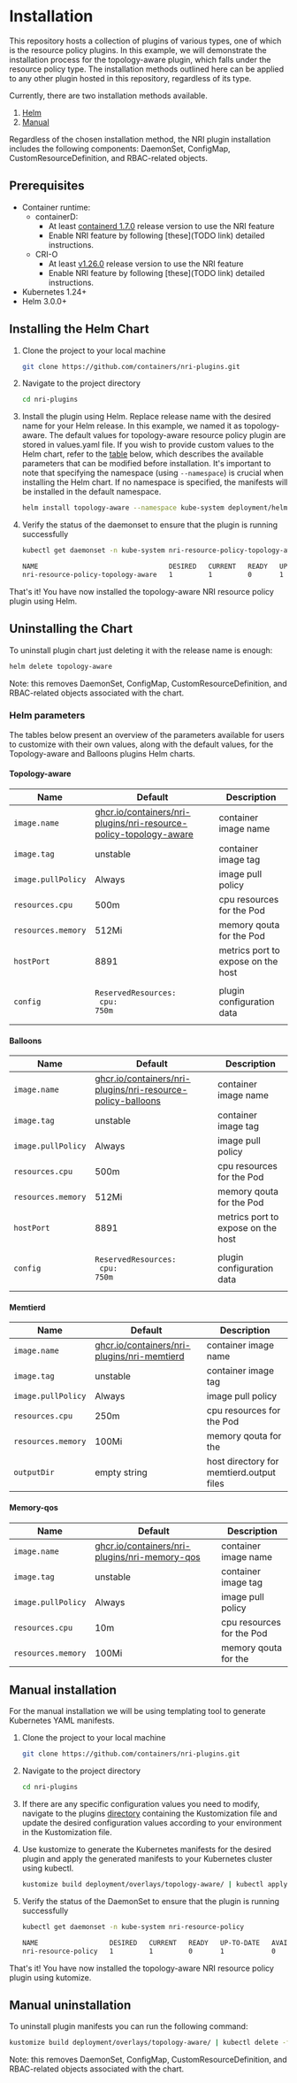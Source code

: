 # Installation

This repository hosts a collection of plugins of various types, one of which is the resource
policy plugins. In this example, we will demonstrate the installation process for the topology-aware
plugin, which falls under the resource policy type. The installation methods outlined
here can be applied to any other plugin hosted in this repository, regardless of its type.

Currently, there are two installation methods available.

1. [Helm](#installing-the-helm-chart)
2. [Manual](#manual-installation)

Regardless of the chosen installation method, the NRI plugin installation includes the
following components: DaemonSet, ConfigMap, CustomResourceDefinition, and RBAC-related objects.

## Prerequisites

- Container runtime:
    - containerD:
        - At least [containerd 1.7.0](https://github.com/containerd/containerd/releases/tag/v1.7.0)
            release version to use the NRI feature
        - Enable NRI feature by following [these](TODO link) detailed instructions.
    - CRI-O
        - At least [v1.26.0](https://github.com/cri-o/cri-o/releases/tag/v1.26.0) release version to
            use the NRI feature
        - Enable NRI feature by following [these](TODO link) detailed instructions.
- Kubernetes 1.24+
- Helm 3.0.0+

## Installing the Helm Chart

1. Clone the project to your local machine
    ```sh
    git clone https://github.com/containers/nri-plugins.git
    ```

1. Navigate to the project directory
    ```sh
    cd nri-plugins
    ```

1. Install the plugin using Helm. Replace release name with the desired name
   for your Helm release. In this example, we named it as topology-aware. The
   default values for topology-aware resource policy plugin are stored in
   values.yaml file. If you wish to provide custom values to the Helm
   chart, refer to the [table](#helm-parameters) below, which describes the
   available parameters that can be modified before installation. It's important
   to note that specifying the namespace (using `--namespace`) is crucial when
   installing the Helm chart. If no namespace is specified, the manifests will
   be installed in the default namespace.

    ```sh
    helm install topology-aware --namespace kube-system deployment/helm/resource-management-policies/topology-aware/
    ```

1. Verify the status of the daemonset to ensure that the plugin is running successfully

    ```bash
    kubectl get daemonset -n kube-system nri-resource-policy-topology-aware
    
    NAME                                 DESIRED   CURRENT   READY   UP-TO-DATE   AVAILABLE   NODE SELECTOR            AGE
    nri-resource-policy-topology-aware   1         1         0       1            0           kubernetes.io/os=linux   4m33s
    ```

That's it! You have now installed the topology-aware NRI resource policy plugin using Helm.

## Uninstalling the Chart

To uninstall plugin chart just deleting it with the release name is enough:

```bash
helm delete topology-aware
```

Note: this removes DaemonSet, ConfigMap, CustomResourceDefinition, and RBAC-related objects associated with the chart.

### Helm parameters

The tables below present an overview of the parameters available for users to customize with their own values,
along with the default values, for the Topology-aware and Balloons plugins Helm charts.

#### Topology-aware

| Name               | Default                                                                                                                       | Description                                          |
| ------------------ | ----------------------------------------------------------------------------------------------------------------------------- | ---------------------------------------------------- |
| `image.name`       | [ghcr.io/containers/nri-plugins/nri-resource-policy-topology-aware](ghcr.io/containers/nri-plugins/nri-resource-policy-topology-aware)    | container image name                                 |
| `image.tag`        | unstable                                                                                                                      | container image tag                                  |
| `image.pullPolicy` | Always                                                                                                                        | image pull policy                                    |
| `resources.cpu`    | 500m                                                                                                                          | cpu resources for the Pod                            |
| `resources.memory` | 512Mi                                                                                                                         | memory qouta for the Pod                             | 
| `hostPort`         | 8891                                                                                                                          | metrics port to expose on the host                   |
| `config`           | <pre><code>ReservedResources:</code><br><code>  cpu: 750m</code></pre>                                                        | plugin configuration data                            |

#### Balloons

| Name               | Default                                                                                                                       | Description                                          |
| ------------------ | ----------------------------------------------------------------------------------------------------------------------------- | ---------------------------------------------------- |
| `image.name`       | [ghcr.io/containers/nri-plugins/nri-resource-policy-balloons](ghcr.io/containers/nri-plugins/nri-resource-policy-balloons)    | container image name                                 |
| `image.tag`        | unstable                                                                                                                      | container image tag                                  |
| `image.pullPolicy` | Always                                                                                                                        | image pull policy                                    |
| `resources.cpu`    | 500m                                                                                                                          | cpu resources for the Pod                            |
| `resources.memory` | 512Mi                                                                                                                         | memory qouta for the Pod                             | 
| `hostPort`         | 8891                                                                                                                          | metrics port to expose on the host                   |
| `config`           | <pre><code>ReservedResources:</code><br><code>  cpu: 750m</code></pre>                                                        | plugin configuration data                            |

#### Memtierd

| Name               | Default                                                                                                                       | Description                                          |
| ------------------ | ----------------------------------------------------------------------------------------------------------------------------- | ---------------------------------------------------- |
| `image.name`       | [ghcr.io/containers/nri-plugins/nri-memtierd](ghcr.io/containers/nri-plugins/nri-memtierd)                                    | container image name                                 |
| `image.tag`        | unstable                                                                                                                      | container image tag                                  |
| `image.pullPolicy` | Always                                                                                                                        | image pull policy                                    |
| `resources.cpu`    | 250m                                                                                                                          | cpu resources for the Pod                            |
| `resources.memory` | 100Mi                                                                                                                         | memory qouta for the                                 |
| `outputDir`        | empty string                                                                                                                  | host directory for memtierd.output files             |

#### Memory-qos

| Name               | Default                                                                                                                       | Description                                          |
| ------------------ | ----------------------------------------------------------------------------------------------------------------------------- | ---------------------------------------------------- |
| `image.name`       | [ghcr.io/containers/nri-plugins/nri-memory-qos](ghcr.io/containers/nri-plugins/nri-memory-qos)                                | container image name                                 |
| `image.tag`        | unstable                                                                                                                      | container image tag                                  |
| `image.pullPolicy` | Always                                                                                                                        | image pull policy                                    |
| `resources.cpu`    | 10m                                                                                                                           | cpu resources for the Pod                            |
| `resources.memory` | 100Mi                                                                                                                         | memory qouta for the                                 |

## Manual installation

For the manual installation we will be using templating tool to generate Kubernetes YAML manifests.
1. Clone the project to your local machine
    ```sh
    git clone https://github.com/containers/nri-plugins.git
    ```

1. Navigate to the project directory
    ```sh
    cd nri-plugins
    ```

1. If there are any specific configuration values you need to modify, navigate to the plugins
    [directory](https://github.com/containers/nri-plugins/tree/main/deployment/overlays) containing
    the Kustomization file and update the desired configuration
    values according to your environment in the Kustomization file.

1. Use kustomize to generate the Kubernetes manifests for the desired plugin and apply the generated
    manifests to your Kubernetes cluster using kubectl.

    ```sh
    kustomize build deployment/overlays/topology-aware/ | kubectl apply -f -
    ```

1. Verify the status of the DaemonSet to ensure that the plugin is running successfully

    ```bash
    kubectl get daemonset -n kube-system nri-resource-policy
    
    NAME                  DESIRED   CURRENT   READY   UP-TO-DATE   AVAILABLE   NODE SELECTOR            AGE
    nri-resource-policy   1         1         0       1            0           kubernetes.io/os=linux   4m33s
    ```

That's it! You have now installed the topology-aware NRI resource policy plugin using kutomize.

## Manual uninstallation

To uninstall plugin manifests you can run the following command:

```sh
kustomize build deployment/overlays/topology-aware/ | kubectl delete -f -
```

Note: this removes DaemonSet, ConfigMap, CustomResourceDefinition, and RBAC-related objects associated
with the chart.
